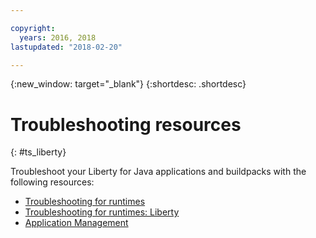 ```yaml
---

copyright:
  years: 2016, 2018
lastupdated: "2018-02-20"

---
```


{:new_window: target="_blank"}
{:shortdesc: .shortdesc}

# Troubleshooting resources
{: #ts_liberty}

Troubleshoot your Liberty for Java applications and buildpacks with the following resources:

* [Troubleshooting for runtimes](../../troubleshoot/ts_runtimes.html#runtimes)
* [Troubleshooting for runtimes: Liberty](../../troubleshoot/ts_runtimes.html#ts_liberty)
* [Application Management](../common/app_mng.html)
